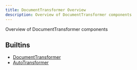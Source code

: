 ```yaml
---
title: DocumentTransformer Overview
description: Overview of DocumentTransformer components
---
```

Overview of DocumentTransformer components
## Builtins
* [DocumentTransformer](/docs/components/documenttransformer/documenttransformer/)
* [AutoTransformer](/docs/components/documenttransformer/autotransformer/)